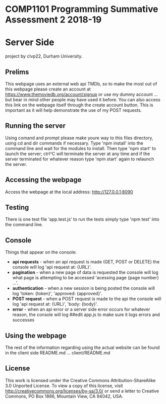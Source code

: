 COMP1101 Programming Summative Assessment 2 2018-19
===================================================

Server Side
===========

project by clvp22, Durham University.

Prelims
-------

This webpage uses an external web api TMDb, so to make the most out of this webpage please create an account at https://www.themoviedb.org/account/signup 
or use my dummy account ... but bear in mind other people may have used it before. You can also access this link on the webpage itself through the create account button.
This is important as it will help demonstrate the use of my POST requests.

Running the server
------------------

Using comand and prompt please make youre way to this files directory, using cd and dir commands if necessary. Type 'npm install' into the command line and wait for the modules to install. 
Then type 'npm start' to launch the server; ctrl^C will terminate the server at any time and if the server terminated for whatever reason type 'npm start' again to relaunch the server. 

Accessing the webpage
---------------------

Access the webpage at the local address: http://127.0.0.1:8090

Testing
-------

There is one test file 'app.test.js' to run the tests simply type 'npm test' into the command line.

Console
-------

Things that appear on the console:
 - **api requests** - when an api request is made (GET, POST or DELETE) the console will log 'api request at: {URL}'.
 - **pagination** - when a new page of data is requested the console will log what page is attempting to be accessed 'acessing page {page number} ...'.
 - **authentication** - when a new session is being posted the console will log 'token: {token}', 'approved: {approved}'.
 - **POST request** - when a POST request is made to the api the console will log 'api request at: {URL}', 'body: {body}'.
 - **error** - when an api error or a server side error occurs for whatever reason, the console will log ##edit app.js to make sure it logs errors and successes
 
Using the webpage
-----------------

The rest of the information regarding using the actual website can be found in the client side README.md ... client/README.md

License
-------

This work is licensed under the Creative Commons Attribution-ShareAlike 3.0 Unported License. To view a copy of this license, visit http://creativecommons.org/licenses/by-sa/3.0/ or send a letter to Creative Commons, PO Box 1866, Mountain View, CA 94042, USA.




